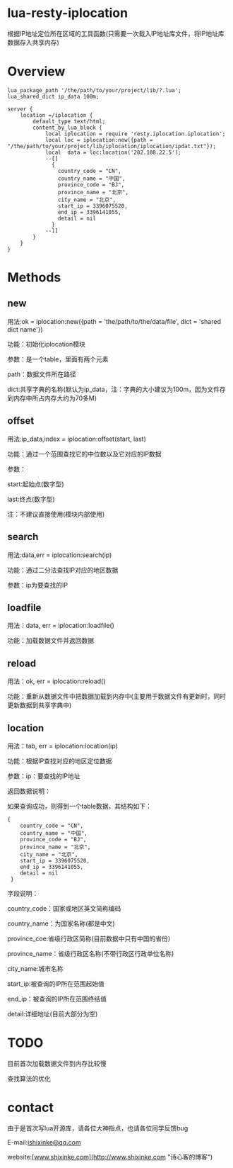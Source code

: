 # lua-resty-iplocation

根据IP地址定位所在区域的工具函数(只需要一次载入IP地址库文件，将IP地址库数据存入共享内存)

# Overview

    lua_package_path '/the/path/to/your/project/lib/?.lua';
	lua_shared_dict ip_data 100m;

	server {
		location =/iplocation {
			default_type text/html;
			content_by_lua_block {
				local iplocation = require 'resty.iplocation.iplocation';
				local loc = iplocation:new({path = "/the/path/to/your/project/lib/iplocation/iplocation/ipdat.txt"});
                local  data = loc:location('202.108.22.5');
				--[[
                  {
					country_code = "CN",
                    country_name = "中国", 
                    province_code = "BJ", 
					province_name = "北京", 
					city_name = "北京", 
					start_ip = 3396075520, 
					end_ip = 3396141055, 
					detail = nil
                  }
                --]]
			}
		}
	}


# Methods

## new

用法:ok = iplocation:new({path = 'the/path/to/the/data/file', dict = 'shared dict name'})

功能：初始化iplocation模块

参数：是一个table，里面有两个元素
     
   path：数据文件所在路径

   dict:共享字典的名称(默认为ip_data，注：字典的大小建议为100m，因为文件存到内存中所占内存大约为70多M)

## offset

用法:ip_data,index = iplocation:offset(start, last)

功能：通过一个范围查找它的中位数以及它对应的IP数据

参数：
     
   start:起始点(数字型)

   last:终点(数字型)

注：不建议直接使用(模块内部使用)

## search

用法:data,err = iplocation:search(ip)

功能：通过二分法查找IP对应的地区数据

参数：ip为要查找的IP

## loadfile

用法：data, err = iplocation:loadfile()

功能：加载数据文件并返回数据

## reload

用法：ok, err = iplocation:reload()

功能：重新从数据文件中把数据加载到内存中(主要用于数据文件有更新时，同时更新数据到共享字典中)

## location

用法：tab, err = iplocation:location(ip)

功能：根据IP查找对应的地区定位数据

参数：ip：要查找的IP地址

返回数据说明：

如果查询成功，则得到一个table数据，其结构如下：

    {
        country_code = "CN",
        country_name = "中国",
        province_code = "BJ",
        province_name = "北京",
    	city_name = "北京",
    	start_ip = 3396075520,
    	end_ip = 3396141055,
    	detail = nil
     }

字段说明：

country_code：国家或地区英文简称编码

country_name：为国家名称(都是中文)

province_coe:省级行政区简称(目前数据中只有中国的省份）

province_name：省级行政区名称(不带行政区行政单位名称)

city_name:城市名称

start_ip:被查询的IP所在范围起始值

end_ip：被查询的IP所在范围终结值

detail:详细地址(目前大部分为空)
# TODO

目前首次加载数据文件到内存比较慢

查找算法的优化

# contact

由于是首次写lua开源库，请各位大神指点，也请各位同学反馈bug

E-mail:ishixinke@qq.com

website:[www.shixinke.com](http://www.shixinke.com "诗心客的博客")
